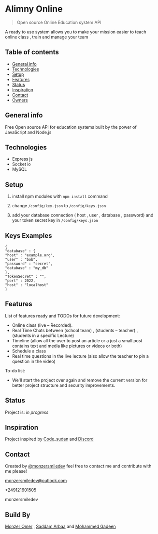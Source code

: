 ﻿# Alimny Online
> Open source Online Education system API

A ready to use system allows you to make your mission easier to teach online class , train and manage your team

## Table of contents
* [General info](#general-info)
* [Technologies](#technologies)
* [Setup](#setup)
* [Features](#features)
* [Status](#status)
* [Inspiration](#inspiration)
* [Contact](#contact)
* [Owners](#build-by)

## General info
Free Open source API for education systems built by the power of JavaScript and Node,js 


## Technologies
* Express js
* Socket io
* MySQL 

## Setup
1. install npm modules with `npm install` command 

2. change `/config/key.json` to `/config/keys.json`
 
3. add your database connection ( host , user , database , password) and your token secret key in `/config/keys.json`

## Keys Examples

    {
    "database" : {
    "host" : "example.org",
    "user" : "bob",
    "password" : "secret",
    "database" : "my_db"
    },
    "TokenSecret" : "",
    "port" : 2022,
    "host" : "localhost"
    }

## Features
List of features ready and TODOs for future development:
* Online class (live – Recorded).
* Real Time Chats between (school team) , (students – teacher) , (students in a specific Lecture)
* Timeline (allow all the user to post an article or a just a small post contains text and media like pictures or videos or both)
* Schedule a class
* Real time questions in the live lecture (also allow the teacher to pin a question in the video)

To-do list:
* We'll start the project over again and remove the current version for better project structure and security improvements. 

## Status
Project is: _in progress_

## Inspiration
 Project inspired by [Code_sudan](https://codesudan.io/) and [Discord](https://discord.com/)

## Contact
Created by [@monzersmiledev](https://twitter.com/monzersmiledev/) feel free to contact me and contribute with me please!

monzersmiledev@outlook.com

+249121601505

monzersmiledev

## Build By
[Monzer Omer](https://github.com/monzersmiledev) , [Saddam Arbaa](https://github.com/saddamarbaa) and [Mohammed Gadeen](https://github.com/Gadeenz)
